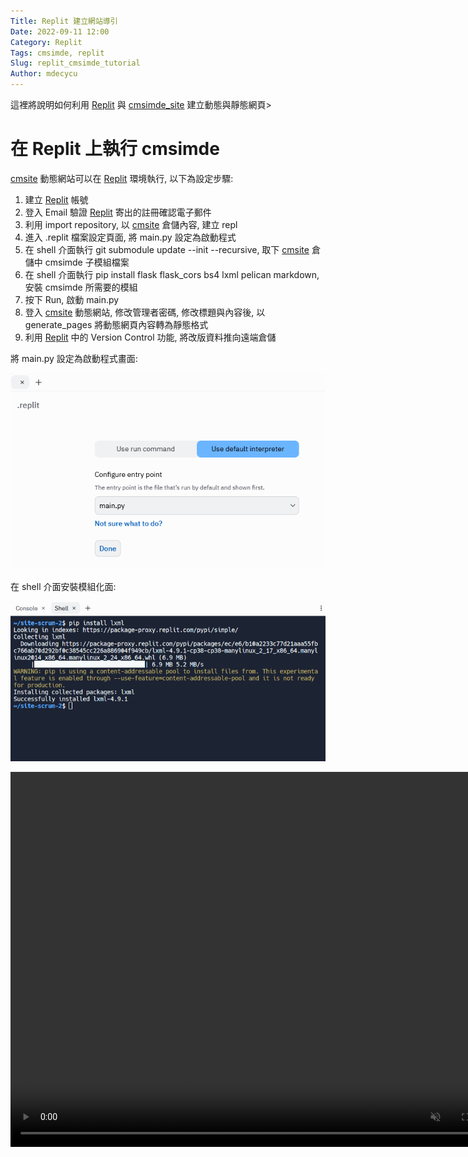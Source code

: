 ```yaml
---
Title: Replit 建立網站導引
Date: 2022-09-11 12:00
Category: Replit
Tags: cmsimde, replit
Slug: replit_cmsimde_tutorial
Author: mdecycu
---
```


這裡將說明如何利用 [Replit] 與 [cmsimde_site] 建立動態與靜態網頁>

[Replit]: https://replit.com
[cmsimde_site]: https://github.com/mdecycu/cmsimde_site

<!-- PELICAN_END_SUMMARY -->

在 Replit 上執行 cmsimde
====
[Replit]: https://replit.com
[cmsite]: https://github.com/mdecycu/cmsite

[cmsite] 動態網站可以在 [Replit] 環境執行, 以下為設定步驟:

1. 建立 [Replit] 帳號
2. 登入 Email 驗證 [Replit] 寄出的註冊確認電子郵件
3. 利用 import repository, 以 [cmsite] 倉儲內容, 建立 repl
4. 進入 .replit 檔案設定頁面, 將 main.py 設定為啟動程式
5. 在 shell 介面執行 git submodule update --init --recursive, 取下 [cmsite] 倉儲中 cmsimde 子模組檔案
6. 在 shell 介面執行 pip install flask flask_cors bs4 lxml pelican markdown, 安裝 cmsimde 所需要的模組
7. 按下 Run, 啟動 main.py
8. 登入 [cmsite] 動態網站, 修改管理者密碼, 修改標題與內容後, 以 generate_pages 將動態網頁內容轉為靜態格式
9. 利用 [Replit] 中的 Version Control 功能, 將改版資料推向遠端倉儲

將 main.py 設定為啟動程式畫面:

<img src="./../images/replit_start_with_main_py.png" width="800"></img>

在 shell 介面安裝模組化面:

<img src="./../images/replit_pip_install_lxml.png" width="800"></img>

<script>
var winkVideoData_replit1 = {
  dataVersion: 1,
  frameRate: 10,
  buttonFrameLength: 5,
  buttonFrameOffset: 2,
  frameStops: {
  },
};
</script>
</p>
<!-- 接下來將 mp4 檔案從 downloads 目錄取出 -->
<div class="winkVideoContainerClass"><video autoplay="autoplay" class="winkVideoClass" controls="controls" data-dirname="./../cmsimde/static" data-varname="winkVideoData_replit1" height="600" muted="true" width="800">
<source src="./../downloads/replit/cmsimde_site_on_replit_for_scrum3.mp4" type="video/mp4"/></video>
</div>
